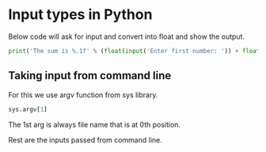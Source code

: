 # Input types in Python

Below code will ask for input and convert into float and show the output.

```python
print('The sum is %.1f' % (float(input('Enter first number: ')) + float(input('Enter second number: '))))
```

## Taking input from command line

For this we use argv function from sys library.

```python
sys.argv[1]
```

The 1st arg is always file name that is at 0th position.

Rest are the inputs passed from command line.
